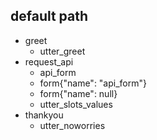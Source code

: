 ## default path
* greet
    - utter_greet
* request_api
    - api_form
    - form{"name": "api_form"}
    - form{"name": null}
    - utter_slots_values
* thankyou
    - utter_noworries

<!-- ## unhappy path
* greet
    - utter_greet
* request_api
    - api_form
    - form{"name": "api_form"}
* chitchat
    - utter_chitchat
    - api_form
    - form{"name": null}
    - utter_slots_values
* thankyou
    - utter_noworries

## very unhappy path
* greet
    - utter_greet
* request_api
    - api_form
    - form{"name": "api_form"}
* chitchat
    - utter_chitchat
    - api_form
* chitchat
    - utter_chitchat
    - api_form
* chitchat
    - utter_chitchat
    - api_form
    - form{"name": null}
    - utter_slots_values
* thankyou
    - utter_noworries

## stop but continue path
* greet
    - utter_greet
* request_api
    - api_form
    - form{"name": "api_form"}
* stop
    - utter_ask_continue
* affirm
    - api_form
    - form{"name": null}
    - utter_slots_values
* thankyou
    - utter_noworries

## stop and really stop path
* greet
    - utter_greet
* request_api
    - api_form
    - form{"name": "api_form"}
* stop
    - utter_ask_continue
* deny
    - action_deactivate_form
    - form{"name": null}

## chitchat stop but continue path
* request_api
    - api_form
    - form{"name": "api_form"}
* chitchat
    - utter_chitchat
    - api_form
* stop
    - utter_ask_continue
* affirm
    - api_form
    - form{"name": null}
    - utter_slots_values
* thankyou
    - utter_noworries

## stop but continue and chitchat path
* greet
    - utter_greet
* request_api
    - api_form
    - form{"name": "api_form"}
* stop
    - utter_ask_continue
* affirm
    - api_form
* chitchat
    - utter_chitchat
    - api_form
    - form{"name": null}
    - utter_slots_values
* thankyou
    - utter_noworries

## chitchat stop but continue and chitchat path
* greet
    - utter_greet
* request_api
    - api_form
    - form{"name": "api_form"}
* chitchat
    - utter_chitchat
    - api_form
* stop
    - utter_ask_continue
* affirm
    - api_form
* chitchat
    - utter_chitchat
    - api_form
    - form{"name": null}
    - utter_slots_values
* thankyou
    - utter_noworries

## chitchat, stop and really stop path
* greet
    - utter_greet
* request_api
    - api_form
    - form{"name": "api_form"}
* chitchat
    - utter_chitchat
    - api_form
* stop
    - utter_ask_continue
* deny
    - action_deactivate_form
    - form{"name": null}

## bot challenge
* bot_challenge
  - utter_iamabot -->